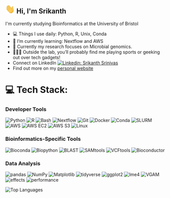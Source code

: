 <div align="leftaligned ">
  <h2>
    <img src="https://raw.githubusercontent.com/khaeuk/khaeuk/master/assets/wave.gif" width="30px">  Hi, I'm Srikanth 
  </h2>
</div>  

I'm currently studying Bioinformatics at the University of Bristol   


- 💻 Things I use daily: Python, R, Unix, Conda
- 🌱 I’m currently learning: Nextflow and AWS
- 🧬 Currently my research focuses on Microbial genomics.
- 🧗‍♂️🏸 Outside the lab, you’ll probably find me playing sports or geeking out over tech gadgets!
- Connect on LinkedIn [![Linkedin: Srikanth Srinivas](https://img.shields.io/badge/-SrikanthSrinivas-blue?style=flat-square&logo=Linkedin&logoColor=white&link=https://www.linkedin.com/in/srikanthsrinivas27)](https://www.linkedin.com/in/srikanthsrinivas27)  
- Find out more on my [personal website](https://srikanth-srinvas.github.io/)  


# 💻 Tech Stack:

### Developer Tools

![Python](https://img.shields.io/badge/Python-%233776AB.svg?style=for-the-badge&logo=python&logoColor=white)
![R](https://img.shields.io/badge/R-%23276DC3.svg?style=for-the-badge&logo=r&logoColor=white)
![Bash](https://img.shields.io/badge/Bash-%23121011.svg?style=for-the-badge&logo=gnu-bash&logoColor=white)
![Nextflow](https://img.shields.io/badge/Nextflow-%233ac4a7.svg?style=for-the-badge&logo=nextflow&logoColor=white)
![Git](https://img.shields.io/badge/Git-%23F05032.svg?style=for-the-badge&logo=git&logoColor=white)
![Docker](https://img.shields.io/badge/Docker-%232496ED.svg?style=for-the-badge&logo=docker&logoColor=white)
![Conda](https://img.shields.io/badge/conda-%23342B2B.svg?style=for-the-badge&logo=anaconda&logoColor=white)
![SLURM](https://img.shields.io/badge/SLURM-orange?style=for-the-badge)
![AWS](https://img.shields.io/badge/AWS-%23FF9900.svg?style=for-the-badge&logo=amazonaws&logoColor=white)
![AWS EC2](https://img.shields.io/badge/Amazon%20EC2-%23FF9900.svg?style=for-the-badge&logo=amazonaws&logoColor=white)
![AWS S3](https://img.shields.io/badge/Amazon%20S3-%23FF9900.svg?style=for-the-badge&logo=amazonaws&logoColor=white)
![Linux](https://img.shields.io/badge/Linux-FCC624?style=for-the-badge&logo=linux&logoColor=black)

### Bioinformatics-Specific Tools
![Bioconda](https://img.shields.io/badge/Bioconda-%23008080.svg?style=for-the-badge&logo=conda-forge&logoColor=white)
![Biopython](https://img.shields.io/badge/Biopython-orange?style=for-the-badge)
![BLAST](https://img.shields.io/badge/BLAST-blue?style=for-the-badge)
![SAMtools](https://img.shields.io/badge/SAMtools-green?style=for-the-badge)
![VCFtools](https://img.shields.io/badge/VCFtools-blueviolet?style=for-the-badge)
![Bioconductor](https://img.shields.io/badge/Bioconductor-darkgreen?style=for-the-badge)

### Data Analysis

![pandas](https://img.shields.io/badge/pandas-%23150458.svg?style=for-the-badge&logo=pandas&logoColor=white)
![NumPy](https://img.shields.io/badge/numpy-%23013243.svg?style=for-the-badge&logo=numpy&logoColor=white)
![Matplotlib](https://img.shields.io/badge/Matplotlib-%23E34F26.svg?style=for-the-badge&logo=matplotlib&logoColor=white)
![tidyverse](https://img.shields.io/badge/Tidyverse-%231075BD.svg?style=for-the-badge&logo=tidyverse&logoColor=white)
![ggplot2](https://img.shields.io/badge/ggplot2-%23E34F26.svg?style=for-the-badge&logo=r&logoColor=white)
![lme4](https://img.shields.io/badge/lme4-%231075BD.svg?style=for-the-badge&logo=r&logoColor=white)
![VGAM](https://img.shields.io/badge/VGAM-%231075BD.svg?style=for-the-badge&logo=r&logoColor=white)
![effects](https://img.shields.io/badge/effects-%231075BD.svg?style=for-the-badge&logo=r&logoColor=white)
![performance](https://img.shields.io/badge/performance-%231075BD.svg?style=for-the-badge&logo=r&logoColor=white)



![Top Languages](https://github-readme-stats.vercel.app/api/top-langs/?username=srikanth-srinvas&layout=compact&theme=radical)  
